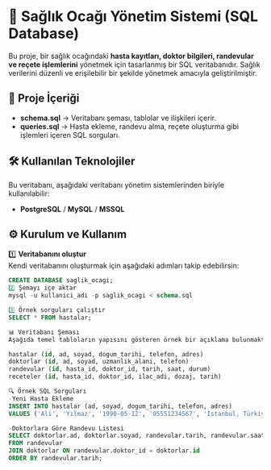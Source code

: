 # 🏥 Sağlık Ocağı Yönetim Sistemi (SQL Database)

Bu proje, bir sağlık ocağındaki **hasta kayıtları, doktor bilgileri, randevular ve reçete işlemlerini** yönetmek için tasarlanmış bir SQL veritabanıdır. Sağlık verilerini düzenli ve erişilebilir bir şekilde yönetmek amacıyla geliştirilmiştir.

## 📂 Proje İçeriği

- **schema.sql** → Veritabanı şeması, tablolar ve ilişkileri içerir.
- **queries.sql** → Hasta ekleme, randevu alma, reçete oluşturma gibi işlemleri içeren SQL sorguları.

## 🛠️ Kullanılan Teknolojiler

Bu veritabanı, aşağıdaki veritabanı yönetim sistemlerinden biriyle kullanılabilir:
- **PostgreSQL** / **MySQL** / **MSSQL**  

## ⚙️ Kurulum ve Kullanım

1️⃣ **Veritabanını oluştur**  
Kendi veritabanını oluşturmak için aşağıdaki adımları takip edebilirsin:  

```sql
CREATE DATABASE saglik_ocagi;
2️⃣ Şemayı içe aktar
mysql -u kullanici_adi -p saglik_ocagi < schema.sql

3️⃣ Örnek sorguları çalıştır
SELECT * FROM hastalar;

📊 Veritabanı Şeması
Aşağıda temel tabloların yapısını gösteren örnek bir açıklama bulunmaktadır:

hastalar (id, ad, soyad, dogum_tarihi, telefon, adres)
doktorlar (id, ad, soyad, uzmanlik_alani, telefon)
randevular (id, hasta_id, doktor_id, tarih, saat, durum)
receteler (id, hasta_id, doktor_id, ilac_adi, dozaj, tarih)

🔍 Örnek SQL Sorguları
-Yeni Hasta Ekleme
INSERT INTO hastalar (ad, soyad, dogum_tarihi, telefon, adres)  
VALUES ('Ali', 'Yılmaz', '1990-05-12', '05551234567', 'İstanbul, Türkiye');

-Doktorlara Göre Randevu Listesi
SELECT doktorlar.ad, doktorlar.soyad, randevular.tarih, randevular.saat  
FROM randevular  
JOIN doktorlar ON randevular.doktor_id = doktorlar.id  
ORDER BY randevular.tarih;

